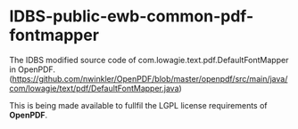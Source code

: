 # IDBS-public-ewb-common-pdf-fontmapper

The IDBS modified source code of com.lowagie.text.pdf.DefaultFontMapper in OpenPDF. (https://github.com/nwinkler/OpenPDF/blob/master/openpdf/src/main/java/com/lowagie/text/pdf/DefaultFontMapper.java)

This is being made available to fullfil the LGPL license requirements of **OpenPDF**.
